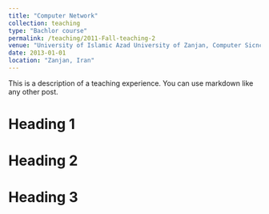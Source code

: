 ```yaml
---
title: "Computer Network"
collection: teaching
type: "Bachlor course"
permalink: /teaching/2011-Fall-teaching-2
venue: "University of Islamic Azad University of Zanjan, Computer Sicnce Department"
date: 2013-01-01
location: "Zanjan, Iran"
---
```


This is a description of a teaching experience. You can use markdown like any other post.

Heading 1
======

Heading 2
======

Heading 3
======
